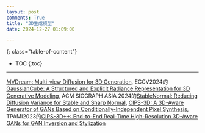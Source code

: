 ```yaml
---
layout: post
comments: True
title: "3D生成模型"
date: 2024-12-27 01:09:00

---
```


<!--more-->

{: class="table-of-content"}
* TOC
{:toc}

---

[MVDream: Multi-view Diffusion for 3D Generation](https://mv-dream.github.io/), ECCV2024的[GaussianCube: A Structured and Explicit Radiance Representation for 3D Generative Modeling](https://gaussiancube.github.io/), ACM SIGGRAPH ASIA 2024的[StableNormal: Reducing Diffusion Variance for Stable and Sharp Normal](https://stable-x.github.io/StableNormal/), [CIPS-3D: A 3D-Aware Generator of GANs Based on Conditionally-Independent Pixel Synthesis](https://github.com/PeterouZh/CIPS-3D), TPAMI2023的[CIPS-3D++: End-to-End Real-Time High-Resolution 3D-Aware GANs for GAN Inversion and Stylization](https://github.com/PeterouZh/CIPS-3Dplusplus)
